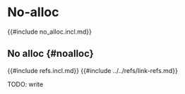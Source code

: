 # No-alloc

{{#include no_alloc.incl.md}}

## No alloc {#noalloc}

{{#include refs.incl.md}}
{{#include ../../refs/link-refs.md}}

<div class="hidden">
TODO: write
</div>
